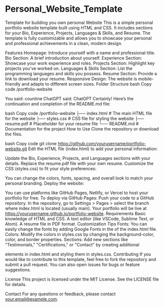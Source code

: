 # Personal_Website_Template
Template for building you own personal Website
This is a simple personal portfolio website template built using HTML and CSS. It includes sections for your Bio, Experience, Projects, Languages & Skills, and Resume. The template is fully customizable and allows you to showcase your personal and professional achievements in a clean, modern design.

Features
Homepage: Introduce yourself with a name and professional title.
Bio Section: A brief introduction about yourself.
Experience Section: Showcase your work experience and roles.
Projects Section: Highlight key projects you've worked on.
Languages & Skills Section: List the programming languages and skills you possess.
Resume Section: Provide a link to download your resume.
Responsive Design: The website is mobile-friendly and adapts to different screen sizes.
Folder Structure
bash
Copy code
/portfolio-website





You said:
countine
ChatGPT said:
ChatGPT
Certainly! Here’s the continuation and completion of the README.md file:

bash
Copy code
/portfolio-website
    ├── index.html          # The main HTML file for the website
    ├── styles.css          # CSS file for styling the website
    ├── resume.pdf          # Placeholder for your resume file
    └── README.md           # Documentation for the project
How to Use
Clone the repository or download the files.

bash
Copy code
git clone https://github.com/yourusername/portfolio-website.git
Edit the HTML file (index.html) to add your personal information:

Update the Bio, Experience, Projects, and Languages sections with your details.
Replace the resume.pdf file with your own resume.
Customize the CSS (styles.css) to fit your style preferences:

You can change the colors, fonts, spacing, and overall look to match your personal branding.
Deploy the website:

You can use platforms like GitHub Pages, Netlify, or Vercel to host your portfolio for free.
To deploy via GitHub Pages:
Push your code to a GitHub repository.
In the repository, go to Settings > Pages > select the branch where index.html is located (usually main).
Your portfolio will be live at https://yourusername.github.io/portfolio-website.
Requirements
Basic knowledge of HTML and CSS.
A text editor (like VSCode, Sublime Text, or Atom).
A resume file in PDF format.
Customization Tips
Fonts: You can easily change the fonts by adding Google Fonts in the <head> of the index.html file.
Colors: Modify the colors in styles.css by changing the background-color, color, and border properties.
Sections: Add new sections like "Testimonials," "Certifications," or "Contact" by creating additional <section> elements in index.html and styling them in styles.css.
Contributing
If you would like to contribute to this template, feel free to fork the repository and submit a pull request. You can also open issues for bugs or feature suggestions.

License
This project is licensed under the MIT License. See the LICENSE file for details.

Contact
For any questions or feedback, please contact your.email@example.com.
